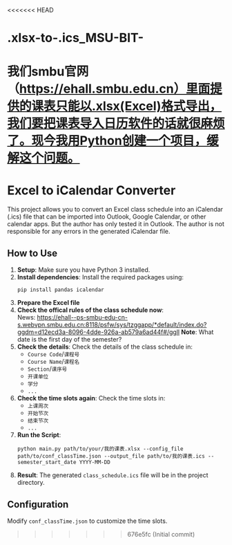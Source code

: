 <<<<<<< HEAD
# .xlsx-to-.ics_MSU-BIT-
我们smbu官网（https://ehall.smbu.edu.cn）里面提供的课表只能以.xlsx(Excel)格式导出，我们要把课表导入日历软件的话就很麻烦了。现今我用Python创建一个项目，缓解这个问题。
=======
# Excel to iCalendar Converter

This project allows you to convert an Excel class schedule into an iCalendar (.ics) file that can be imported into Outlook, Google Calendar, or other calendar apps.
But the author has only tested it in Outlook.
The author is not responsible for any errors in the generated iCalendar file.

## How to Use

1. **Setup**: Make sure you have Python 3 installed.
2. **Install dependencies**: Install the required packages using:
    ```
    pip install pandas icalendar
    ```
3. **Prepare the Excel file**
4. **Check the offical rules of the class schedule now**:\
   News: https://ehall--ps-smbu-edu-cn-s.webvpn.smbu.edu.cn:8118/psfw/sys/tzggapp/*default/index.do?ggdm=d12ecd3a-8096-4dde-926a-ab579a6ad44f#/ggll
   **Note**: What date is the first day of the semester?
4. **Check the details**: Check the details of the class schedule in:
    - `Course Code`/`课程号`
    - `Course Name`/`课程名`
    - `Section`/`课序号`
    - `开课单位`
    - `学分`
    - `...`
4. **Check the time slots again**: Check the time slots in:
    - `上课周次`
    - `开始节次`
    - `结束节次`
    - `...`
3. **Run the Script**:
    ```
    python main.py path/to/your/我的课表.xlsx --config_file path/to/conf_classTime.json --output_file path/to/我的课表.ics --semester_start_date YYYY-MM-DD
    ```
5. **Result**: The generated `class_schedule.ics` file will be in the project directory.

## Configuration

Modify `conf_classTime.json` to customize the time slots.


>>>>>>> 676e5fc (Initial commit)
